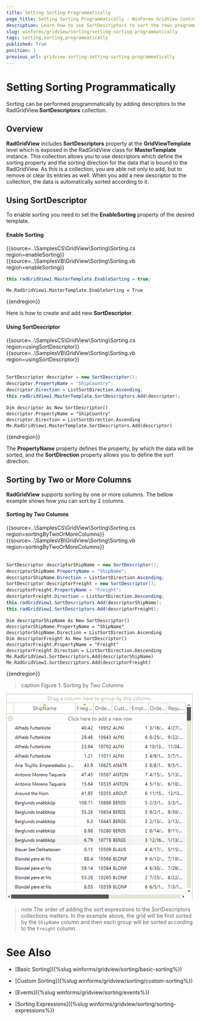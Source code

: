 ```yaml
---
title: Setting Sorting Programmatically
page_title: Setting Sorting Programmatically - WinForms GridView Control
description: Learn how to use SortDescriptors to sort the rows programmatically in WinForms GridView.
slug: winforms/gridview/sorting/setting-sorting-programmatically
tags: setting,sorting,programmatically
published: True
position: 1
previous_url: gridview-sorting-setting-sorting-programmatically
---
```


# Setting Sorting Programmatically

Sorting can be performed programmatically by adding descriptors to the RadGridView.**SortDescriptors** collection. 

## Overview

**RadGridView** includes __SortDescriptors__ property at the __GridViewTemplate__ level which is exposed in the RadGridView class for __MasterTemplate__ instance. This collection allows you to use descriptors which define the sorting property and the sorting direction for the data that is bound to the RadGridView. As this is a collection, you are able not only to add, but to remove or clear its entries as well. When you add a new descriptor to the collection, the data is automatically sorted according to it.

## Using SortDescriptor 

To enable sorting you need to set the __EnableSorting__ property of the desired template.

#### Enable Sorting

{{source=..\SamplesCS\GridView\Sorting\Sorting.cs region=enableSorting}} 
{{source=..\SamplesVB\GridView\Sorting\Sorting.vb region=enableSorting}} 

````C#
this.radGridView1.MasterTemplate.EnableSorting = true;

````
````VB.NET
Me.RadGridView1.MasterTemplate.EnableSorting = True

````

{{endregion}} 

Here is how to create and add new __SortDescriptor__.

#### Using SortDescriptor

{{source=..\SamplesCS\GridView\Sorting\Sorting.cs region=usingSortDescriptor}} 
{{source=..\SamplesVB\GridView\Sorting\Sorting.vb region=usingSortDescriptor}} 

````C#
            
SortDescriptor descriptor = new SortDescriptor();
descriptor.PropertyName = "ShipCountry";
descriptor.Direction = ListSortDirection.Ascending;
this.radGridView1.MasterTemplate.SortDescriptors.Add(descriptor);

````
````VB.NET
Dim descriptor As New SortDescriptor()
descriptor.PropertyName = "ShipCountry"
descriptor.Direction = ListSortDirection.Ascending
Me.RadGridView1.MasterTemplate.SortDescriptors.Add(descriptor)

````

{{endregion}} 

The __PropertyName__ property defines the property, by which the data will be sorted, and the __SortDirection__ property allows you to define the sort direction.

## Sorting by Two or More Columns

**RadGridView** supports sorting by one or more columns. The bellow example shows how you can sort by 2 columns.

#### Sorting by Two Columns

{{source=..\SamplesCS\GridView\Sorting\Sorting.cs region=sortingByTwoOrMoreColumns}} 
{{source=..\SamplesVB\GridView\Sorting\Sorting.vb region=sortingByTwoOrMoreColumns}} 

````C#
            
SortDescriptor descriptorShipName = new SortDescriptor();
descriptorShipName.PropertyName = "ShipName";
descriptorShipName.Direction = ListSortDirection.Ascending;
SortDescriptor descriptorFreight = new SortDescriptor();
descriptorFreight.PropertyName = "Freight";
descriptorFreight.Direction = ListSortDirection.Descending;
this.radGridView1.SortDescriptors.Add(descriptorShipName);
this.radGridView1.SortDescriptors.Add(descriptorFreight);

````
````VB.NET
Dim descriptorShipName As New SortDescriptor()
descriptorShipName.PropertyName = "ShipName"
descriptorShipName.Direction = ListSortDirection.Ascending
Dim descriptorFreight As New SortDescriptor()
descriptorFreight.PropertyName = "Freight"
descriptorFreight.Direction = ListSortDirection.Descending
Me.RadGridView1.SortDescriptors.Add(descriptorShipName)
Me.RadGridView1.SortDescriptors.Add(descriptorFreight)

````

{{endregion}} 

>caption Figure 1: Sorting by Two Columns

![WinForms RadGridView Sorting by Two Columns](images/gridview-sorting-setting-sorting-programmatically001.png)

>note The order of adding the sort expressions to the SortDescriptors collections matters. In the example above, the grid will be first sorted by the `ShipName` column and then each group will be sorted according to the `Freight` column.
>

# See Also

* [Basic Sorting]({%slug winforms/gridview/sorting/basic-sorting%})

* [Custom Sorting]({%slug winforms/gridview/sorting/custom-sorting%})

* [Events]({%slug winforms/gridview/sorting/events%})

* [Sorting Expressions]({%slug winforms/gridview/sorting/sorting-expressions%})

